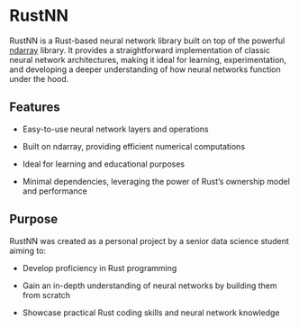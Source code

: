 # RustNN

RustNN is a Rust-based neural network library built on top of the powerful [ndarray](https://github.com/rust-ndarray/ndarray) library. It provides a straightforward implementation of classic neural network architectures, making it ideal for learning, experimentation, and developing a deeper understanding of how neural networks function under the hood.

## Features

- Easy-to-use neural network layers and operations

- Built on ndarray, providing efficient numerical computations

- Ideal for learning and educational purposes

- Minimal dependencies, leveraging the power of Rust’s ownership model and performance

## Purpose

RustNN was created as a personal project by a senior data science student aiming to:

- Develop proficiency in Rust programming

- Gain an in-depth understanding of neural networks by building them from scratch

- Showcase practical Rust coding skills and neural network knowledge